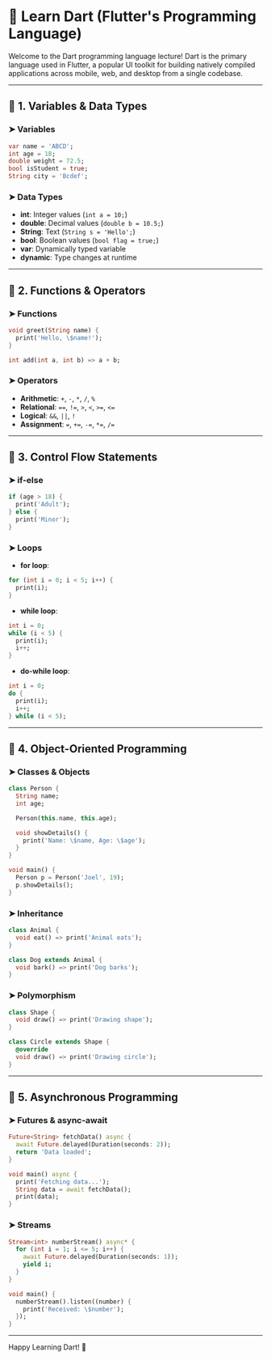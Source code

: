 # 🔹 Learn Dart (Flutter's Programming Language)

Welcome to the Dart programming language lecture! Dart is the primary language used in Flutter, a popular UI toolkit for building natively compiled applications across mobile, web, and desktop from a single codebase.

---

## 📌 1. Variables & Data Types

### ➤ Variables
```dart
var name = 'ABCD';
int age = 18;
double weight = 72.5;
bool isStudent = true;
String city = 'Bcdef';
```

### ➤ Data Types
- **int**: Integer values (`int a = 10;`)
- **double**: Decimal values (`double b = 10.5;`)
- **String**: Text (`String s = 'Hello';`)
- **bool**: Boolean values (`bool flag = true;`)
- **var**: Dynamically typed variable
- **dynamic**: Type changes at runtime

---

## 📌 2. Functions & Operators

### ➤ Functions
```dart
void greet(String name) {
  print('Hello, \$name!');
}

int add(int a, int b) => a + b;
```

### ➤ Operators
- **Arithmetic**: `+`, `-`, `*`, `/`, `%`
- **Relational**: `==`, `!=`, `>`, `<`, `>=`, `<=`
- **Logical**: `&&`, `||`, `!`
- **Assignment**: `=`, `+=`, `-=`, `*=`, `/=`

---

## 📌 3. Control Flow Statements

### ➤ if-else
```dart
if (age > 18) {
  print('Adult');
} else {
  print('Minor');
}
```

### ➤ Loops
- **for loop**:
```dart
for (int i = 0; i < 5; i++) {
  print(i);
}
```
- **while loop**:
```dart
int i = 0;
while (i < 5) {
  print(i);
  i++;
}
```
- **do-while loop**:
```dart
int i = 0;
do {
  print(i);
  i++;
} while (i < 5);
```

---

## 📌 4. Object-Oriented Programming

### ➤ Classes & Objects
```dart
class Person {
  String name;
  int age;

  Person(this.name, this.age);

  void showDetails() {
    print('Name: \$name, Age: \$age');
  }
}

void main() {
  Person p = Person('Joel', 19);
  p.showDetails();
}
```

### ➤ Inheritance
```dart
class Animal {
  void eat() => print('Animal eats');
}

class Dog extends Animal {
  void bark() => print('Dog barks');
}
```

### ➤ Polymorphism
```dart
class Shape {
  void draw() => print('Drawing shape');
}

class Circle extends Shape {
  @override
  void draw() => print('Drawing circle');
}
```

---

## 📌 5. Asynchronous Programming

### ➤ Futures & async-await
```dart
Future<String> fetchData() async {
  await Future.delayed(Duration(seconds: 2));
  return 'Data loaded';
}

void main() async {
  print('Fetching data...');
  String data = await fetchData();
  print(data);
}
```

### ➤ Streams
```dart
Stream<int> numberStream() async* {
  for (int i = 1; i <= 5; i++) {
    await Future.delayed(Duration(seconds: 1));
    yield i;
  }
}

void main() {
  numberStream().listen((number) {
    print('Received: \$number');
  });
}
```

---

Happy Learning Dart! 🚀

